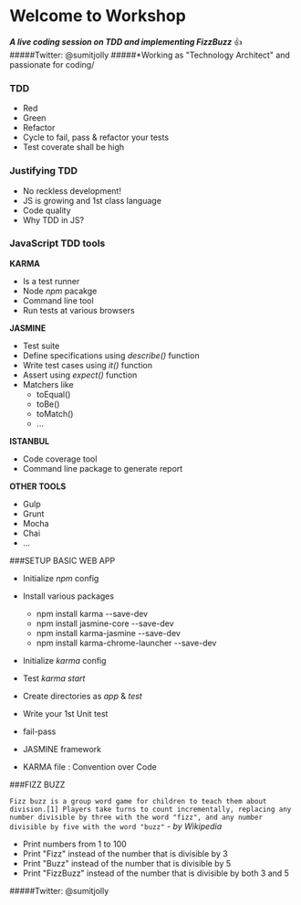 # Welcome to Workshop
***A live coding session on TDD and implementing FizzBuzz*** :+1:
#####Twitter: @sumitjolly
#####*Working as "Technology Architect" and passionate for coding/

### TDD
* Red
* Green
* Refactor
* Cycle to fail, pass & refactor your tests
* Test coverate shall be high

### Justifying TDD
* No reckless development!
* JS is growing and 1st class language
* Code quality
* Why TDD in JS?

### JavaScript TDD tools

**KARMA**
- Is a test runner
- Node *npm* pacakge
- Command line tool
- Run tests at various browsers

**JASMINE**
- Test suite
- Define specifications using *describe()* function
- Write test cases using *it()* function
- Assert using *expect()* function
- Matchers like 
  * toEqual()
  * toBe()
  * toMatch()
  * ...


**ISTANBUL**
- Code coverage tool
- Command line package to generate report

**OTHER TOOLS**
- Gulp
- Grunt
- Mocha
- Chai
- ...

###SETUP BASIC WEB APP
* Initialize *npm* config
* Install various packages
  * npm install karma --save-dev
  * npm install jasmine-core --save-dev
  * npm install karma-jasmine --save-dev
  * npm install karma-chrome-launcher --save-dev
  
* Initialize *karma* config
* Test *karma start*
* Create directories as *app* & *test*
* Write your 1st Unit test
* fail-pass
* JASMINE framework
* KARMA file : Convention over Code

###FIZZ BUZZ

```Fizz buzz is a group word game for children to teach them about division.[1] Players take turns to count incrementally, replacing any number divisible by three with the word "fizz", and any number divisible by five with the word "buzz"```
*- by Wikipedia*
* Print numbers from 1 to 100
* Print "Fizz" instead of the number that is divisible by 3
* Print "Buzz" instead of the number that is divisible by 5
* Print "FizzBuzz" instead of the number that is divisible by both 3 and 5



#####Twitter: @sumitjolly
